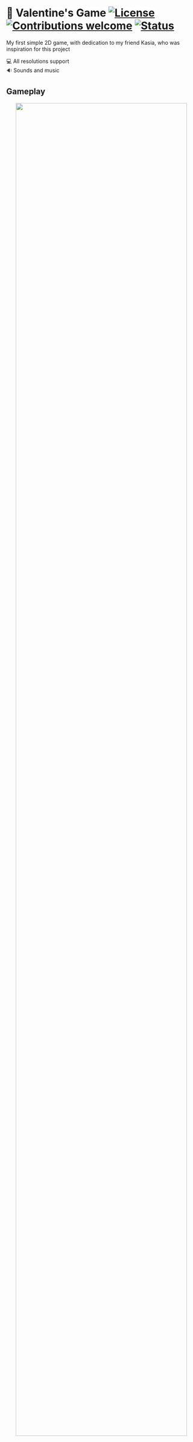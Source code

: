 # 💝 Valentine's Game [![License](https://img.shields.io/badge/licence-MIT-blue)](https://choosealicense.com/licenses/mit/) [![Contributions welcome](https://img.shields.io/badge/contributions-welcome-orange.svg)](https://github.com/Ukasz09/Valentines-Game) [![Status](https://img.shields.io/badge/status-finished-brightgreen)](https://github.com/Ukasz09/Valentines-Game)

My first simple 2D game, with dedication to my friend Kasia, who was inspiration for this project 
<br/>

💻 All resolutions support <br/>
🔉 Sounds and music <br/>

## Gameplay
<p align="center"><img width=95% src="https://raw.githubusercontent.com/Ukasz09/Valentines-Game/master/readmeImages/gameplay1.gif"></p>
<p align="center"><img width=95% src="https://raw.githubusercontent.com/Ukasz09/Valentines-Game/master/readmeImages/gameplay2.gif"></p>
<p align="center"><img width=95% src="https://raw.githubusercontent.com/Ukasz09/Valentines-Game/master/readmeImages/gameplay3.gif"></p>
<br/>

## Screenshots 
![alt text](https://raw.githubusercontent.com/Ukasz09/Valentines-Game/master/readmeImages/1.png)
![alt text](https://raw.githubusercontent.com/Ukasz09/Valentines-Game/master/readmeImages/2.png)
![alt text](https://raw.githubusercontent.com/Ukasz09/Valentines-Game/master/readmeImages/3.png)
![alt text](https://raw.githubusercontent.com/Ukasz09/Valentines-Game/master/readmeImages/4.png)

## Game controls
- `Arrows left/right`: flame shot
- `Space`: bomb shot
- `WSAD`: sprite control

## How to use it
If there is a problem with running, try to open it by console with command:
```cmd
java -jar ValentinesGame.jar
```

## Software design stuff
**Used Designs Patterns:**
<br/><br/>
✅ Builder <br/>
✅ Strategy <br/>

**Code overview:**
<br/><br/>
✔️ 48 classes (including enums and interfaces) <br/>
✔️ over 3600 lines of code <br/>

___
## 📫 Contact 
Created by <br/>
<a href="https://github.com/Ukasz09" target="_blank"><img src="https://avatars0.githubusercontent.com/u/44710226?s=460&v=4"  width="100px;"></a>
<br/> gajerski.lukasz@gmail.com - feel free to contact me! ✊
